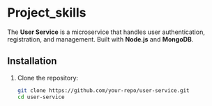 # Project_skills

The **User Service** is a microservice that handles user authentication, registration, and management. Built with **Node.js** and **MongoDB**.

## Installation

1. Clone the repository:
   ```bash
   git clone https://github.com/your-repo/user-service.git
   cd user-service
